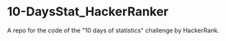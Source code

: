 # 10-DaysStat_HackerRanker
A repo for the code of the "10 days of statistics" challenge by HackerRank.

